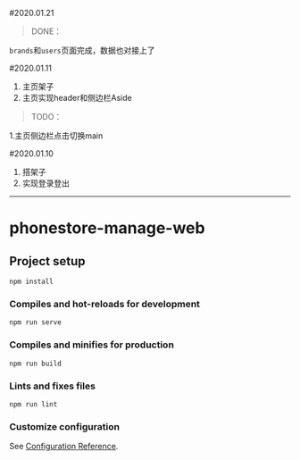 #2020.01.21
> DONE：

`brands`和`users`页面完成，数据也对接上了


#2020.01.11
1. 主页架子
2. 主页实现header和侧边栏Aside
> TODO：

1.主页侧边栏点击切换main


#2020.01.10
1. 搭架子
2. 实现登录登出

---


# phonestore-manage-web

## Project setup
```
npm install
```

### Compiles and hot-reloads for development
```
npm run serve
```

### Compiles and minifies for production
```
npm run build
```

### Lints and fixes files
```
npm run lint
```

### Customize configuration
See [Configuration Reference](https://cli.vuejs.org/config/).
